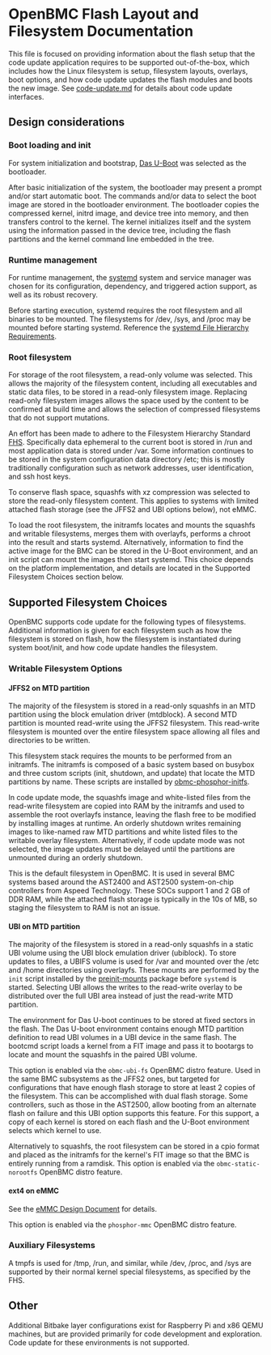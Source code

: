 # OpenBMC Flash Layout and Filesystem Documentation

This file is focused on providing information about the flash setup that the
code update application requires to be supported out-of-the-box, which includes
how the Linux filesystem is setup, filesystem layouts, overlays, boot options,
and how code update updates the flash modules and boots the new image. See
[code-update.md](code-update.md) for details about code update interfaces.

## Design considerations

### Boot loading and init

For system initialization and bootstrap, [Das U-Boot][] was selected as the
bootloader.

After basic initialization of the system, the bootloader may present a prompt
and/or start automatic boot. The commands and/or data to select the boot image
are stored in the bootloader environment. The bootloader copies the compressed
kernel, initrd image, and device tree into memory, and then transfers control to
the kernel. The kernel initializes itself and the system using the information
passed in the device tree, including the flash partitions and the kernel command
line embedded in the tree.

### Runtime management

For runtime management, the [systemd][] system and service manager was chosen
for its configuration, dependency, and triggered action support, as well as its
robust recovery.

Before starting execution, systemd requires the root filesystem and all binaries
to be mounted. The filesystems for /dev, /sys, and /proc may be mounted before
starting systemd. Reference the [systemd File Hierarchy Requirements][].

### Root filesystem

For storage of the root filesystem, a read-only volume was selected. This allows
the majority of the filesystem content, including all executables and static
data files, to be stored in a read-only filesystem image. Replacing read-only
filesystem images allows the space used by the content to be confirmed at build
time and allows the selection of compressed filesystems that do not support
mutations.

An effort has been made to adhere to the Filesystem Hierarchy Standard [FHS][].
Specifically data ephemeral to the current boot is stored in /run and most
application data is stored under /var. Some information continues to be stored
in the system configuration data directory /etc; this is mostly traditionally
configuration such as network addresses, user identification, and ssh host keys.

To conserve flash space, squashfs with xz compression was selected to store the
read-only filesystem content. This applies to systems with limited attached
flash storage (see the JFFS2 and UBI options below), not eMMC.

To load the root filesystem, the initramfs locates and mounts the squashfs and
writable filesystems, merges them with overlayfs, performs a chroot into the
result and starts systemd. Alternatively, information to find the active image
for the BMC can be stored in the U-Boot environment, and an init script can
mount the images then start systemd. This choice depends on the platform
implementation, and details are located in the Supported Filesystem Choices
section below.

## Supported Filesystem Choices

OpenBMC supports code update for the following types of filesystems. Additional
information is given for each filesystem such as how the filesystem is stored on
flash, how the filesystem is instantiated during system boot/init, and how code
update handles the filesystem.

### Writable Filesystem Options

#### JFFS2 on MTD partition

The majority of the filesystem is stored in a read-only squashfs in an MTD
partition using the block emulation driver (mtdblock). A second MTD partition is
mounted read-write using the JFFS2 filesystem. This read-write filesystem is
mounted over the entire filesystem space allowing all files and directories to
be written.

This filesystem stack requires the mounts to be performed from an initramfs. The
initramfs is composed of a basic system based on busybox and three custom
scripts (init, shutdown, and update) that locate the MTD partitions by name.
These scripts are installed by [obmc-phosphor-initfs][].

In code update mode, the squashfs image and white-listed files from the
read-write filesystem are copied into RAM by the initramfs and used to assemble
the root overlayfs instance, leaving the flash free to be modified by installing
images at runtime. An orderly shutdown writes remaining images to like-named raw
MTD partitions and white listed files to the writable overlay filesystem.
Alternatively, if code update mode was not selected, the image updates must be
delayed until the partitions are unmounted during an orderly shutdown.

This is the default filesystem in OpenBMC. It is used in several BMC systems
based around the AST2400 and AST2500 system-on-chip controllers from Aspeed
Technology. These SOCs support 1 and 2 GB of DDR RAM, while the attached flash
storage is typically in the 10s of MB, so staging the filesystem to RAM is not
an issue.

#### UBI on MTD partition

The majority of the filesystem is stored in a read-only squashfs in a static UBI
volume using the UBI block emulation driver (ubiblock). To store updates to
files, a UBIFS volume is used for /var and mounted over the /etc and /home
directories using overlayfs. These mounts are performed by the `init` script
installed by the [preinit-mounts][] package before `systemd` is started.
Selecting UBI allows the writes to the read-write overlay to be distributed over
the full UBI area instead of just the read-write MTD partition.

The environment for Das U-boot continues to be stored at fixed sectors in the
flash. The Das U-boot environment contains enough MTD partition definition to
read UBI volumes in a UBI device in the same flash. The bootcmd script loads a
kernel from a FIT image and pass it to bootargs to locate and mount the squashfs
in the paired UBI volume.

This option is enabled via the `obmc-ubi-fs` OpenBMC distro feature. Used in the
same BMC subsystems as the JFFS2 ones, but targeted for configurations that have
enough flash storage to store at least 2 copies of the filesystem. This can be
accomplished with dual flash storage. Some controllers, such as those in the
AST2500, allow booting from an alternate flash on failure and this UBI option
supports this feature. For this support, a copy of each kernel is stored on each
flash and the U-Boot environment selects which kernel to use.

Alternatively to squashfs, the root filesystem can be stored in a cpio format
and placed as the initramfs for the kernel's FIT image so that the BMC is
entirely running from a ramdisk. This option is enabled via the
`obmc-static-norootfs` OpenBMC distro feature.

#### ext4 on eMMC

See the [eMMC Design Document][] for details.

This option is enabled via the `phosphor-mmc` OpenBMC distro feature.

### Auxiliary Filesystems

A tmpfs is used for /tmp, /run, and similar, while /dev, /proc, and /sys are
supported by their normal kernel special filesystems, as specified by the FHS.

## Other

Additional Bitbake layer configurations exist for Raspberry Pi and x86 QEMU
machines, but are provided primarily for code development and exploration. Code
update for these environments is not supported.

[das u-boot]: https://www.denx.de/wiki/U-Boot
[systemd]:
  https://github.com/openbmc/docs/blob/master/architecture/openbmc-systemd.md
[systemd file hierarchy requirements]:
  https://www.freedesktop.org/wiki/Software/systemd/FileHierarchy/
[fhs]: https://refspecs.linuxfoundation.org/fhs.shtml
[obmc-phosphor-initfs]:
  https://github.com/openbmc/openbmc/blob/master/meta-phosphor/recipes-phosphor/initrdscripts/obmc-phosphor-initfs.bb
[preinit-mounts]:
  https://github.com/openbmc/openbmc/tree/master/meta-phosphor/recipes-phosphor/preinit-mounts
[emmc design document]:
  https://github.com/openbmc/docs/blob/master/architecture/code-update/emmc-storage-design.md
